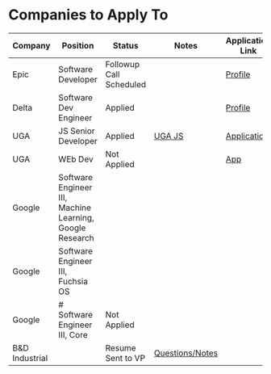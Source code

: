 # Companies to Apply To

| Company        | Position                                                 | Status                  | Notes                                                                                                    | Application Link                                                                         |
| -------------- | -------------------------------------------------------- | ----------------------- | -------------------------------------------------------------------------------------------------------- | ---------------------------------------------------------------------------------------- |
| Epic           | Software Developer                                       | Followup Call Scheduled |                                                                                                          | [Profile](https://epic.avature.net/Careers/Profile)                                      |
| Delta          | Software Dev Engineer                                    | Applied                 |                                                                                                          | [Profile](https://delta.avature.net/careers/Profile)                                     |
| UGA            | JS Senior Developer                                      | Applied                 | [UGA JS](obsidian://open?vault=Obsidian%20Vault&file=Work%2FUGA%20Javascript%20Job)                      | [Application](https://www.ugajobsearch.com/job_applications/548533/edit)                 |
| UGA            | WEb Dev                                                  | Not Applied             |                                                                                                          | [App](https://careers.insightintodiversity.com/job/web-applications-developer/66015223/) |
| Google         | Software Engineer III, Machine Learning, Google Research |                         |                                                                                                          |                                                                                          |
| Google         | Software Engineer III, Fuchsia OS                        |                         |                                                                                                          |                                                                                          |
| Google         | # Software Engineer III, Core                            | Not Applied             |                                                                                                          |                                                                                          |
| B&D Industrial |                                                          | Resume Sent to VP       | [Questions/Notes](obsidian://open?vault=Obsidian%20Vault&file=Work%2FJob%20Search%2FB%26D%2FB%26D%20Job) |                                                                                          |

